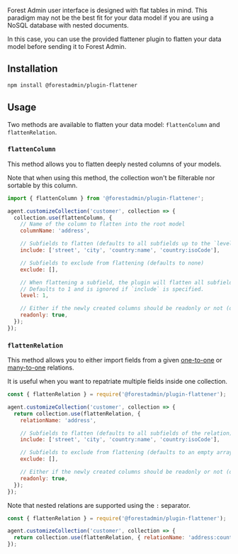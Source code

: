 Forest Admin user interface is designed with flat tables in mind. This paradigm may not be the best fit for your data model if you are using a NoSQL database with nested documents.

In this case, you can use the provided flattener plugin to flatten your data model before sending it to Forest Admin.

## Installation

```bash
npm install @forestadmin/plugin-flattener
```

## Usage

Two methods are available to flatten your data model: `flattenColumn` and `flattenRelation`.

### `flattenColumn`

This method allows you to flatten deeply nested columns of your models.

Note that when using this method, the collection won't be filterable nor sortable by this column.

```javascript
import { flattenColumn } from '@forestadmin/plugin-flattener';

agent.customizeCollection('customer', collection => {
  collection.use(flattenColumn, {
    // Name of the column to flatten into the root model
    columnName: 'address',

    // Subfields to flatten (defaults to all subfields up to the `level` setting)
    include: ['street', 'city', 'country:name', 'country:isoCode'],

    // Subfields to exclude from flattening (defaults to none)
    exclude: [],

    // When flattening a subfield, the plugin will flatten all subfields up to the `level` setting.
    // Defaults to 1 and is ignored if `include` is specified.
    level: 1,

    // Either if the newly created columns should be readonly or not (defaults to false)
    readonly: true,
  });
});
```

### `flattenRelation`

This method allows you to either import fields from a given [one-to-one](../../../agent-customization/relationships/single-record.md#one-to-one-relations) or [many-to-one](../../../agent-customization/relationships/single-record.md#many-to-one-relations) relations.

It is useful when you want to repatriate multiple fields inside one collection.

```javascript
const { flattenRelation } = require('@forestadmin/plugin-flattener');

agent.customizeCollection('customer', collection => {
  return collection.use(flattenRelation, {
    relationName: 'address',

    // Subfields to flatten (defaults to all subfields of the relation)
    include: ['street', 'city', 'country:name', 'country:isoCode'],

    // Subfields to exclude from flattening (defaults to an empty array)
    exclude: [],

    // Either if the newly created columns should be readonly or not (defaults to false)
    readonly: true,
  });
});
```

Note that nested relations are supported using the `:` separator.

```javascript
const { flattenRelation } = require('@forestadmin/plugin-flattener');

agent.customizeCollection('customer', collection => {
  return collection.use(flattenRelation, { relationName: 'address:country' });
});
```
